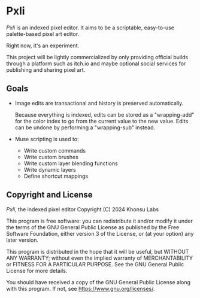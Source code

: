 # Pxli

*Pxli* is an indexed pixel editor. It aims to be a scriptable, easy-to-use
palette-based pixel art editor.

Right now, it's an experiment.

This project will be lightly commercialized by only providing official builds
through a platform such as itch.io and maybe optional social services for
publishing and sharing pixel art.

## Goals

- Image edits are transactional and history is preserved automatically.

  Because everything is indexed, edits can be stored as a "wrapping-add" for the
  color index to go from the current value to the new value. Edits can be undone
  by performing a "wrapping-sub" instead.
- Muse scripting is used to:
  - Write custom commands
  - Write custom brushes
  - Write custom layer blending functions
  - Write dynamic layers
  - Define shortcut mappings

## Copyright and License

*Pxli*, the indexed pixel editor
Copyright (C) 2024 Khonsu Labs

This program is free software: you can redistribute it and/or modify
it under the terms of the GNU General Public License as published by
the Free Software Foundation, either version 3 of the License, or
(at your option) any later version.

This program is distributed in the hope that it will be useful,
but WITHOUT ANY WARRANTY; without even the implied warranty of
MERCHANTABILITY or FITNESS FOR A PARTICULAR PURPOSE.  See the
GNU General Public License for more details.

You should have received a copy of the GNU General Public License
along with this program.  If not, see <https://www.gnu.org/licenses/>.
